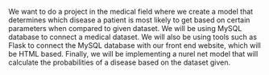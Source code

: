 We want to do a project in the medical field where we create a model that determines which disease a patient 
is most likely to get based on certain parameters when compared to given dataset. We will be using MySQL database to 
connect a medical dataset. We will also be using tools such as Flask to connect the MySQL database with our front end
website, which will be HTML based. Finally, we will be implementing a nurel net model that will calculate the probabilities 
of a disease based on the dataset given.
